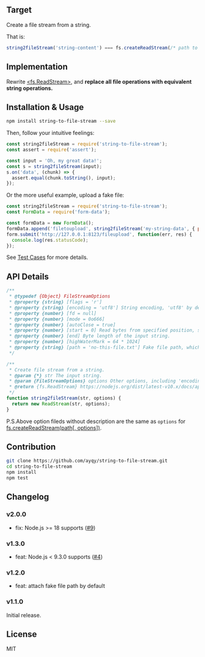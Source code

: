 ## Target

Create a file stream from a string.

That is:

```js
string2fileStream('string-content') === fs.createReadStream(/* path to a text file with content 'string-content' */)
```

## Implementation

Rewrite [<fs.ReadStream>](https://nodejs.org/dist/latest-v10.x/docs/api/fs.html#fs_class_fs_readstream), and **replace all file operations with equivalent string operations.**

## Installation & Usage

```bash
npm install string-to-file-stream --save
```

Then, follow your intuitive feelings:

```js
const string2fileStream = require('string-to-file-stream');
const assert = require('assert');

const input = 'Oh, my great data!';
const s = string2fileStream(input);
s.on('data', (chunk) => {
  assert.equal(chunk.toString(), input);
});
```

Or the more useful example, upload a fake file:

```js
const string2fileStream = require('string-to-file-stream');
const FormData = require('form-data');

const formData = new FormData();
formData.append('filetoupload', string2fileStream('my-string-data', { path: 'no-this-file.txt' }));
form.submit('http://127.0.0.1:8123/fileupload', function(err, res) {
  console.log(res.statusCode);
});
```

See [Test Cases](https://github.com/ayqy/string-to-file-stream/blob/master/test/test.js) for more details.

## API Details

```js
/**
 * @typedef {Object} FileStreamOptions
 * @property {string} [flags = 'r']
 * @property {string} [encoding = 'utf8'] String encoding, 'utf8' by default.
 * @property {number} [fd = null]
 * @property {number} [mode = 0o666]
 * @property {number} [autoClose = true]
 * @property {number} [start = 0] Read bytes from specified position, start counting at 0.
 * @property {number} [end] Byte length of the input string.
 * @property {number} [highWaterMark = 64 * 1024]
 * @property {string} [path = 'no-this-file.txt'] Fake file path, which can be relative or absolute path, null by default.
 */

/**
 * Create file stream from a string.
 * @param {*} str The input string.
 * @param {FileStreamOptions} options Other options, including 'encoding', 'path' etc.
 * @return {fs.ReadStream} https://nodejs.org/dist/latest-v10.x/docs/api/fs.html#fs_class_fs_readstream
 */
function string2fileStream(str, options) {
  return new ReadStream(str, options);
}
```

P.S.Above option fileds without description are the same as `options` for [fs.createReadStream(path[, options])](https://nodejs.org/dist/latest-v10.x/docs/api/fs.html#fs_fs_createreadstream_path_options).

## Contribution

```bash
git clone https://github.com/ayqy/string-to-file-stream.git
cd string-to-file-stream
npm install
npm test
```

## Changelog

### v2.0.0

- fix: Node.js >= 18 supports ([#9](https://github.com/ayqy/string-to-file-stream/pull/9))

### v1.3.0

- feat: Node.js < 9.3.0 supports ([#4](https://github.com/ayqy/string-to-file-stream/pull/4))

### v1.2.0

- feat: attach fake file path by default

### v1.1.0

Initial release.

## License

MIT
